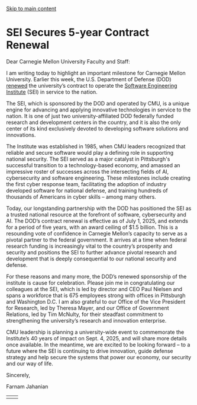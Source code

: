 [Skip to main content](https://www.cmu.edu/leadership/president/campus-comms/06-26-25#main-content)

# SEI Secures 5-year Contract Renewal

Dear Carnegie Mellon University Faculty and Staff:

I am writing today to highlight an important milestone for Carnegie Mellon University. Earlier this week, the U.S. Department of Defense (DOD) [renewed](https://www.cmu.edu/news/stories/archives/2025/june/renewed-mission-cmu-software-engineering-institute-leads-national-security-software-innovation) the university’s contract to operate the [Software Engineering Institute](https://www.sei.cmu.edu/) (SEI) in service to the nation.

The SEI, which is sponsored by the DOD and operated by CMU, is a unique engine for advancing and applying innovative technologies in service to the nation. It is one of just two university-affiliated DOD federally funded research and development centers in the country, and it is also the only center of its kind exclusively devoted to developing software solutions and innovations.

The Institute was established in 1985, when CMU leaders recognized that reliable and secure software would play a defining role in supporting national security. The SEI served as a major catalyst in Pittsburgh's successful transition to a technology-based economy, and amassed an impressive roster of successes across the intersecting fields of AI, cybersecurity and software engineering. These milestones include creating the first cyber response team, facilitating the adoption of industry developed software for national defense, and training hundreds of thousands of Americans in cyber skills – among many others.

Today, our longstanding partnership with the DOD has positioned the SEI as a trusted national resource at the forefront of software, cybersecurity and AI. The DOD’s contract renewal is effective as of July 1, 2025, and extends for a period of five years, with an award ceiling of $1.5 billion. This is a resounding vote of confidence in Carnegie Mellon’s capacity to serve as a pivotal partner to the federal government. It arrives at a time when federal research funding is increasingly vital to the country’s prosperity and security and positions the SEI to further advance pivotal research and development that is deeply consequential to our national security and defense.

For these reasons and many more, the DOD’s renewed sponsorship of the institute is cause for celebration. Please join me in congratulating our colleagues at the SEI, which is led by director and CEO Paul Nielsen and spans a workforce that is 675 employees strong with offices in Pittsburgh and Washington D.C. I am also grateful to our Office of the Vice President for Research, led by Theresa Mayer, and our Office of Government Relations, led by Tim McNulty, for their steadfast commitment to strengthening the university’s research and innovation enterprise.

CMU leadership is planning a university-wide event to commemorate the Institute’s 40 years of impact on Sept. 4, 2025, and will share more details once available. In the meantime, we are excited to be looking forward – to a future where the SEI is continuing to drive innovation, guide defense strategy and help secure the systems that power our economy, our security and our way of life.

Sincerely,

Farnam Jahanian

|     |     |
| --- | --- |
|  |  |
